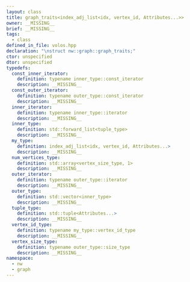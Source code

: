 ```yaml
---
layout: class
title: graph_traits<index_adj_list<idx, vertex_id, Attributes...>>
owner: __MISSING__
brief: __MISSING__
tags:
  - class
defined_in_file: volos.hpp
declaration: "\nstruct nw::graph::graph_traits;"
ctor: unspecified
dtor: unspecified
typedefs:
  const_inner_iterator:
    definition: typename inner_type::const_iterator
    description: __MISSING__
  const_outer_iterator:
    definition: typename outer_type::const_iterator
    description: __MISSING__
  inner_iterator:
    definition: typename inner_type::iterator
    description: __MISSING__
  inner_type:
    definition: std::forward_list<tuple_type>
    description: __MISSING__
  my_type:
    definition: index_adj_list<idx, vertex_id, Attributes...>
    description: __MISSING__
  num_vertices_type:
    definition: std::array<vertex_size_type, 1>
    description: __MISSING__
  outer_iterator:
    definition: typename outer_type::iterator
    description: __MISSING__
  outer_type:
    definition: std::vector<inner_type>
    description: __MISSING__
  tuple_type:
    definition: std::tuple<Attributes...>
    description: __MISSING__
  vertex_id_type:
    definition: typename my_type::vertex_id_type
    description: __MISSING__
  vertex_size_type:
    definition: typename outer_type::size_type
    description: __MISSING__
namespace:
  - nw
  - graph
---
```


```{index}  graph_traits<index_adj_list<idx, vertex_id, Attributes...>>
```

